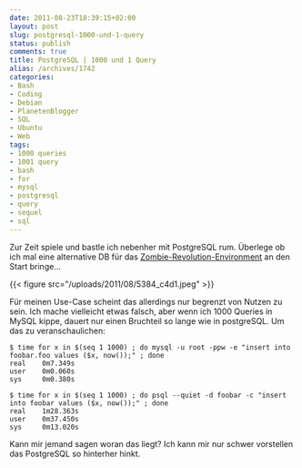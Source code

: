 ```yaml
---
date: 2011-08-23T18:39:15+02:00
layout: post
slug: postgresql-1000-und-1-query
status: publish
comments: true
title: PostgreSQL | 1000 und 1 Query
alias: /archives/1742
categories:
- Bash
- Coding
- Debian
- PlanetenBlogger
- SQL
- Ubuntu
- Web
tags:
- 1000 queries
- 1001 query
- bash
- for
- mysql
- postgresql
- query
- sequel
- sql
---
```


Zur Zeit spiele und bastle ich nebenher mit PostgreSQL rum. Überlege ob ich mal eine alternative DB für das [Zombie-Revolution-Environment](http://zombies.n0q.org) an den Start bringe...

{{< figure src="/uploads/2011/08/5384_c4d1.jpeg" >}}

Für meinen Use-Case scheint das allerdings nur begrenzt von Nutzen zu sein. Ich mache vielleicht etwas falsch, aber wenn ich 1000 Queries in MySQL kippe, dauert nur einen Bruchteil so lange wie in postgreSQL. Um das zu veranschaulichen:

```
$ time for x in $(seq 1 1000) ; do mysql -u root -ppw -e "insert into foobar.foo values ($x, now());" ; done
real    0m7.349s
user    0m0.060s
sys     0m0.380s
```


```
$ time for x in $(seq 1 1000) ; do psql --quiet -d foobar -c "insert into foobar values ($x, now());" ; done
real    1m28.363s
user    0m37.450s
sys     0m13.020s
```


Kann mir jemand sagen woran das liegt? Ich kann mir nur schwer vorstellen das PostgreSQL so hinterher hinkt.
